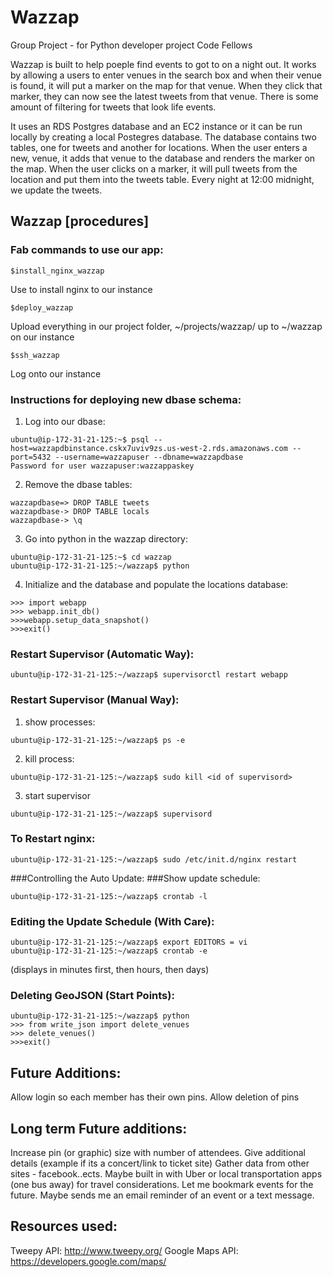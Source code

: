 # Wazzap
Group Project - for Python developer project Code Fellows


Wazzap is built to help poeple find events to got to on a night out. It works by allowing a users to enter venues in the search box and when their venue is found, it will put a marker on the map for that venue. When they click that marker, they can now see the latest tweets from that venue. There is some amount of filtering for tweets that look life events. 


It uses an RDS Postgres database and an EC2 instance or it can be run locally by creating a local Postegres database. The database contains two tables, one for tweets and another for locations. When the user enters a new, venue, it adds that venue to the database and renders the marker on the map. When the user clicks on a marker, it will pull tweets from the location and put them into the tweets table. Every night at 12:00 midnight, we update the tweets.  

## Wazzap [procedures]

### Fab commands to use our app:

```Shell
$install_nginx_wazzap
```

Use to install nginx to our instance

```Shell
$deploy_wazzap
```

Upload everything in our project folder,  ~/projects/wazzap/ up to ~/wazzap on our instance

```Shell
$ssh_wazzap
```

Log onto our instance


### Instructions for deploying new dbase schema:
1. Log into our dbase:

```Shell
ubuntu@ip-172-31-21-125:~$ psql --host=wazzapdbinstance.cskx7uviv9zs.us-west-2.rds.amazonaws.com --port=5432 --username=wazzapuser --dbname=wazzapdbase
Password for user wazzapuser:wazzappaskey
```

2. Remove the dbase tables:


```Shell
wazzapdbase=> DROP TABLE tweets
wazzapdbase-> DROP TABLE locals
wazzapdbase-> \q
```

3. Go into python in the wazzap directory:


```Shell
ubuntu@ip-172-31-21-125:~$ cd wazzap
ubuntu@ip-172-31-21-125:~/wazzap$ python
```

4. Initialize and the database and populate the locations database:


```Shell
>>> import webapp
>>> webapp.init_db()
>>>webapp.setup_data_snapshot()
>>>exit()
```

### Restart Supervisor (Automatic Way):


```Shell
ubuntu@ip-172-31-21-125:~/wazzap$ supervisorctl restart webapp
```

### Restart Supervisor (Manual Way):
1. show processes:


```Shell
ubuntu@ip-172-31-21-125:~/wazzap$ ps -e
```

2. kill process:


```Shell
ubuntu@ip-172-31-21-125:~/wazzap$ sudo kill <id of supervisord>
```

3. start supervisor


```Shell
ubuntu@ip-172-31-21-125:~/wazzap$ supervisord
```

### To Restart nginx:

```Shell
ubuntu@ip-172-31-21-125:~/wazzap$ sudo /etc/init.d/nginx restart
```

###Controlling the Auto Update:
###Show update schedule:

```Shell
ubuntu@ip-172-31-21-125:~/wazzap$ crontab -l
```

### Editing the Update Schedule (With Care):


```Shell
ubuntu@ip-172-31-21-125:~/wazzap$ export EDITORS = vi
ubuntu@ip-172-31-21-125:~/wazzap$ crontab -e
```
(displays in minutes first, then hours, then days)

### Deleting GeoJSON (Start Points):

```Shell
ubuntu@ip-172-31-21-125:~/wazzap$ python
>>> from write_json import delete_venues
>>> delete_venues()
>>>exit()
```


## Future Additions:
Allow login so each member has their own pins.
Allow deletion of pins

## Long term Future additions:
Increase pin (or graphic) size with number of attendees. 
Give additional details (example if its a concert/link to ticket site) 
Gather data from other sites - facebook..ects. 
Maybe built in with Uber or local transportation apps (one bus away) for travel considerations. 
Let me bookmark events for the future. Maybe sends me an email reminder of an event or a text message. 

## Resources used:
Tweepy API: http://www.tweepy.org/
Google Maps API: https://developers.google.com/maps/

